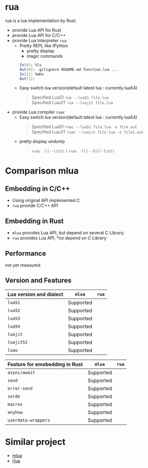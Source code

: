 # rua
rua is a lua implementation by Rust.

- provide Lua API for Rust
- provide Lua API for C/C++
- provide Lua Interpreter `rua`
    - Pretty REPL like IPyhton
        - pretty display
        - magic commands  
        ```sh
        In[0]: %ls
        Out[0]: .gitignore README.md function.lua ...
        In[1]: %who
        Out[1]: 
        ```
    - Easy switch lua version(default latest lua : currently lua54)  
        > Specified Lua51  `rua --lua51 file.lua`  
        > Specified LuaJIT `rua --luajit file.lua`  
- provide Lua compiler `ruac`
    - Easy switch lua version(default latest lua : currently lua54)  
        > Specified Lua51  `ruac --lua51 file.lua -o file.out`  
        > Specified LuaJIT `ruac --luajit file.lua -o file1.out`  
    - pretty display undump  
        > `ruac -l(--list)` / `ruac -ll(--full-list)`  

# Comparison mlua

## Embedding in C/C++
- Using original API implemented C
- `rua` provide C/C++ API

## Embedding in Rust
- `mlua` provides Lua API, but depend on several C Library.
- `rua` provides Lua API, **no depend on C Library*

## Performance
not yet measured

## Version and Features
| Lua version and dialect | `mlua`    | `rua`   |
| ----------------------- | --------  | ------- |
| `lua51`                 | Supported |         |
| `lua52`                 | Supported |         |
| `lua53`                 | Supported |         |
| `lua54`                 | Supported |         |
| `luajit`                | Supported |         |
| `luajit52`              | Supported |         |
| `luau`                  | Supported |         |


| Feature for emebedding in Rust | `mlua`    | `rua`   |
| ------------------------------ | --------  | ------- |
| `async/await`                  | Supported |         |
| `send`                         | Supported |         |
| `error-send`                   | Supported |         |
| `serde`                        | Supported |         |
| `macros`                       | Supported |         |
| `anyhow`                       | Supported |         |
| `userdata-wrappers`            | Supported |         |



# Similar project
- [mlua](https://github.com/mlua-rs/mlua)
- [rlua](https://github.com/mlua-rs/rlua.git)
